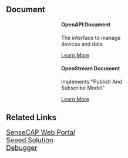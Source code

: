 <div class="row">
    <div class="col-lg-12">
        <h2 class="page-header">Document</h2>
    </div>
    <div class="row" style="padding-left:150px;padding-right:150px">
        <div class="col-md-6">
                <div class="panel panel-default text-center">
                     <div class="panel-heading">
                        <span class="fa-stack fa-5x">
                            <i class="fa fa-circle fa-stack-2x text-primary"></i>
                            <i class="fa fa-support fa-stack-1x fa-inverse"></i>
                        </span>
                    </div>
                    <div class="panel-body">
                        <h4>OpenAPI Document</h4>
                        <p>The interface to manage devices and data</p>
                        <a href="/introduction.html" class="btn btn-primary">Learn More</a>
                    </div>
                </div>
            </div>
        <div class="col-md-6">
            <div class="panel panel-default text-center">
               <div class="panel-heading">
                   <span class="fa-stack fa-5x">
                       <i class="fa fa-circle fa-stack-2x text-primary"></i>
                       <i class="fa fa-paper-plane fa-stack-1x fa-inverse"></i>
                   </span>
               </div>
                <div class="panel-body">
                    <h4>OpenStream Document</h4>
                    <p>Implements "Publish And Subscribe Model"</p>
                    <a href="/data_openstream_quickstart.html" class="btn btn-primary">Learn More</a>
                </div>
            </div>
        </div>
    </div>
</div>


<div class="row">
    <div class="col-lg-12">
        <h2 class="page-header">Related Links</h2>
    </div>
    <div class="col-md-4">
            <div class="media">
                <div class="pull-left">
                    <span class="fa-stack fa-1x">
                        <i class="fa fa-circle fa-stack-2x text-primary"></i>
                        <i class="fa fa-bank fa-stack-1x fa-inverse"></i>
                    </span>
                </div>
                 <div class="media-body">
                    <a  href="https://sensecap.seeed.cc" style="font-size:18px">SenseCAP Web Portal</a>
                </div>
            </div>
    </div>
    <div class="col-md-4">
        <div class="media">
            <div class="pull-left">
                <span class="fa-stack fa-1x">
                    <i class="fa fa-circle fa-stack-2x text-primary"></i>
                    <i class="fa fa-tree fa-stack-1x fa-inverse"></i>
                </span>
            </div>
            <div class="media-body">
                <a  href="https://solution.seeed.cc/" style="font-size:18px">Seeed Solution</a>
            </div>
        </div>
    </div>
    <div class="col-md-4">
        <div class="media">
            <div class="pull-left">
                <span class="fa-stack fa-1x">
                    <i class="fa fa-circle fa-stack-2x text-primary"></i>
                    <i class="fa fa-space-shuttle fa-stack-1x fa-inverse"></i>
                </span>
            </div>
            <div class="media-body">
                <a  href="/DeviceSensorDataStreamDebugger/index.html" style="font-size:18px">Debugger</a>
            </div>
        </div>
    </div>
</div>
